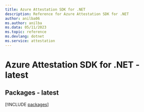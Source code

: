 ```yaml
---
title: Azure Attestation SDK for .NET
description: Reference for Azure Attestation SDK for .NET
author: anilba06
ms.author: anilba
ms.data: 05/11/2023
ms.topic: reference
ms.devlang: dotnet
ms.service: attestation
---
```

# Azure Attestation SDK for .NET - latest
## Packages - latest
[!INCLUDE [packages](attestation-index.md)]